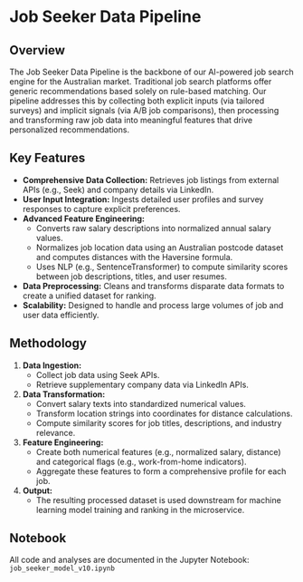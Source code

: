 # Job Seeker Data Pipeline

## Overview
The Job Seeker Data Pipeline is the backbone of our AI-powered job search engine for the Australian market. Traditional job search platforms offer generic recommendations based solely on rule-based matching. Our pipeline addresses this by collecting both explicit inputs (via tailored surveys) and implicit signals (via A/B job comparisons), then processing and transforming raw job data into meaningful features that drive personalized recommendations.

## Key Features
- **Comprehensive Data Collection:** Retrieves job listings from external APIs (e.g., Seek) and company details via LinkedIn.
- **User Input Integration:** Ingests detailed user profiles and survey responses to capture explicit preferences.
- **Advanced Feature Engineering:** 
  - Converts raw salary descriptions into normalized annual salary values.
  - Normalizes job location data using an Australian postcode dataset and computes distances with the Haversine formula.
  - Uses NLP (e.g., SentenceTransformer) to compute similarity scores between job descriptions, titles, and user resumes.
- **Data Preprocessing:** Cleans and transforms disparate data formats to create a unified dataset for ranking.
- **Scalability:** Designed to handle and process large volumes of job and user data efficiently.

## Methodology
1. **Data Ingestion:** 
   - Collect job data using Seek APIs.
   - Retrieve supplementary company data via LinkedIn APIs.
2. **Data Transformation:**
   - Convert salary texts into standardized numerical values.
   - Transform location strings into coordinates for distance calculations.
   - Compute similarity scores for job titles, descriptions, and industry relevance.
3. **Feature Engineering:**
   - Create both numerical features (e.g., normalized salary, distance) and categorical flags (e.g., work-from-home indicators).
   - Aggregate these features to form a comprehensive profile for each job.
4. **Output:** 
   - The resulting processed dataset is used downstream for machine learning model training and ranking in the microservice.

##  Notebook
All code and analyses are documented in the Jupyter Notebook:
`job_seeker_model_v10.ipynb`
